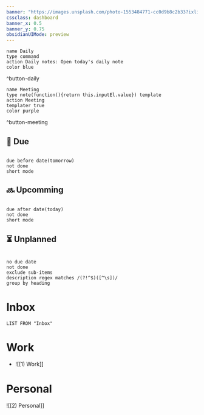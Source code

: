 ```yaml
---
banner: "https://images.unsplash.com/photo-1553484771-cc0d9b8c2b33?ixlib=rb-1.2.1&ixid=MnwxMjA3fDB8MHxwaG90by1wYWdlfHx8fGVufDB8fHx8&auto=format&fit=crop&w=1901&q=80"
cssclass: dashboard
banner_x: 0.5
banner_y: 0.75
obsidianUIMode: preview
---
```


```button
name Daily
type command
action Daily notes: Open today's daily note
color blue
```
^button-daily
```button
name Meeting
type note(function(){return this.inputEl.value}) template
action Meeting
templater true
color purple
```
^button-meeting



## 🔔 Due
```tasks

due before date(tomorrow)
not done
short mode

```
## 🔜 Upcomming
```tasks

due after date(today)
not done  
short mode

```
## ⏳ Unplanned
```tasks

no due date
not done 
exclude sub-items
description regex matches /(?!^$)([^\s])/
group by heading
```

# Inbox
```dataview
LIST FROM "Inbox"
```

# Work
- ![[1) Work]]

# Personal
![[2) Personal]]
